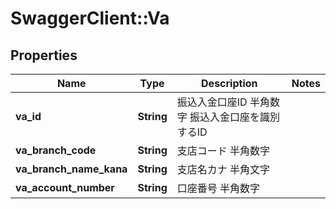 # SwaggerClient::Va

## Properties
Name | Type | Description | Notes
------------ | ------------- | ------------- | -------------
**va_id** | **String** | 振込入金口座ID 半角数字 振込入金口座を識別するID  | 
**va_branch_code** | **String** | 支店コード 半角数字  | 
**va_branch_name_kana** | **String** | 支店名カナ 半角文字  | 
**va_account_number** | **String** | 口座番号 半角数字  | 


